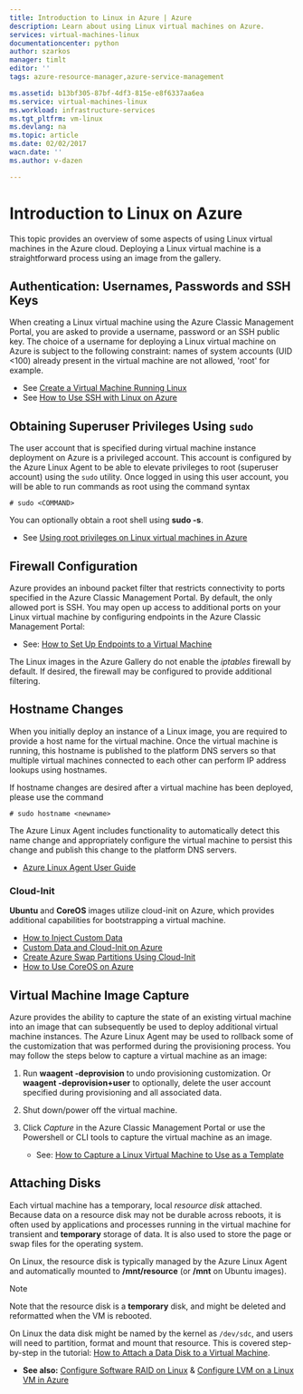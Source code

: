 ```yaml
---
title: Introduction to Linux in Azure | Azure
description: Learn about using Linux virtual machines on Azure.
services: virtual-machines-linux
documentationcenter: python
author: szarkos
manager: timlt
editor: ''
tags: azure-resource-manager,azure-service-management

ms.assetid: b13bf305-87bf-4df3-815e-e8f6337aa6ea
ms.service: virtual-machines-linux
ms.workload: infrastructure-services
ms.tgt_pltfrm: vm-linux
ms.devlang: na
ms.topic: article
ms.date: 02/02/2017
wacn.date: ''
ms.author: v-dazen

---
```

# Introduction to Linux on Azure
This topic provides an overview of some aspects of using Linux virtual machines in the Azure cloud. Deploying a Linux virtual machine is a straightforward process using an image from the gallery.

## Authentication: Usernames, Passwords and SSH Keys
When creating a Linux virtual machine using the Azure Classic Management Portal, you are asked to provide a username, password or an SSH public key. The choice of a username for deploying a Linux virtual machine on Azure is subject to the following constraint: names of system accounts (UID <100) already present in the virtual machine are not allowed, 'root' for example.

* See [Create a Virtual Machine Running Linux](quick-create-cli.md?toc=%2fvirtual-machines%2flinux%2ftoc.json)
* See [How to Use SSH with Linux on Azure](mac-create-ssh-keys.md?toc=%2fvirtual-machines%2flinux%2ftoc.json)

## Obtaining Superuser Privileges Using `sudo`
The user account that is specified during virtual machine instance deployment on Azure is a privileged account. This account is configured by the Azure Linux Agent to be able to elevate privileges to root (superuser account) using the `sudo` utility. Once logged in using this user account, you will be able to run commands as root using the command syntax

    # sudo <COMMAND>

You can optionally obtain a root shell using **sudo -s**.

* See [Using root privileges on Linux virtual machines in Azure](use-root-privileges.md?toc=%2fvirtual-machines%2flinux%2ftoc.json)

## Firewall Configuration
Azure provides an inbound packet filter that restricts connectivity to ports specified in the Azure Classic Management Portal. By default, the only allowed port is SSH. You may open up access to additional ports on your Linux virtual machine by configuring endpoints in the Azure Classic Management Portal:

* See: [How to Set Up Endpoints to a Virtual Machine](../windows/classic/setup-endpoints.md?toc=%2fvirtual-machines%2fwindows%2fclassic%2ftoc.json)

The Linux images in the Azure Gallery do not enable the *iptables* firewall by default. If desired, the firewall may be configured to provide additional filtering.

## Hostname Changes
When you initially deploy an instance of a Linux image, you are required to provide a host name for the virtual machine. Once the virtual machine is running, this hostname is published to the platform DNS servers so that multiple virtual machines connected to each other can perform IP address lookups using hostnames.

If hostname changes are desired after a virtual machine has been deployed, please use the command

    # sudo hostname <newname>

The Azure Linux Agent includes functionality to automatically detect this name change and appropriately configure the virtual machine to persist this change and publish this change to the platform DNS servers.

* [Azure Linux Agent User Guide](../windows/agent-user-guide.md?toc=%2fvirtual-machines%2flinux%2ftoc.json)

### Cloud-Init
**Ubuntu** and **CoreOS** images utilize cloud-init on Azure, which provides additional capabilities for bootstrapping a virtual machine.

* [How to Inject Custom Data](../windows/classic/inject-custom-data.md?toc=%2fvirtual-machines%2fwindows%2fclassic%2ftoc.json)
* [Custom Data and Cloud-Init on Azure](https://azure.microsoft.com/blog/2014/04/21/custom-data-and-cloud-init-on-windows-azure/)
* [Create Azure Swap Partitions Using Cloud-Init](https://wiki.ubuntu.com/AzureSwapPartitions)
* [How to Use CoreOS on Azure](https://coreos.com/os/docs/latest/booting-on-azure.html)

## Virtual Machine Image Capture
Azure provides the ability to capture the state of an existing virtual machine into an image that can subsequently be used to deploy additional virtual machine instances. The Azure Linux Agent may be used to rollback some of the customization that was performed during the provisioning process. You may follow the steps below to capture a virtual machine as an image:

1. Run **waagent -deprovision** to undo provisioning customization. Or **waagent -deprovision+user** to optionally, delete the user account specified during provisioning and all associated data.
2. Shut down/power off the virtual machine.
3. Click *Capture* in the Azure Classic Management Portal or use the Powershell or CLI tools to capture the virtual machine as an image.

    * See: [How to Capture a Linux Virtual Machine to Use as a Template](classic/capture-image.md?toc=%2fvirtual-machines%2flinux%2fclassic%2ftoc.json)

## Attaching Disks
Each virtual machine has a temporary, local *resource disk* attached. Because data on a resource disk may not be durable across reboots, it is often used by applications and processes running in the virtual machine for transient and **temporary** storage of data. It is also used to store the page or swap files for the operating system.

On Linux, the resource disk is typically managed by the Azure Linux Agent and automatically mounted to **/mnt/resource** (or **/mnt** on Ubuntu images).

> [!NOTE]
> Note that the resource disk is a **temporary** disk, and might be deleted and reformatted when the VM is rebooted.
> 
> 

On Linux the data disk might be named by the kernel as `/dev/sdc`, and users will need to partition, format and mount that resource. This is covered step-by-step in the tutorial: [How to Attach a Data Disk to a Virtual Machine](../windows/classic/attach-disk.md?toc=%2fvirtual-machines%2flinux%2fclassic%2ftoc.json).

* **See also:** [Configure Software RAID on Linux](configure-raid.md?toc=%2fvirtual-machines%2flinux%2ftoc.json) & [Configure LVM on a Linux VM in Azure](configure-lvm.md?toc=%2fvirtual-machines%2flinux%2ftoc.json)
